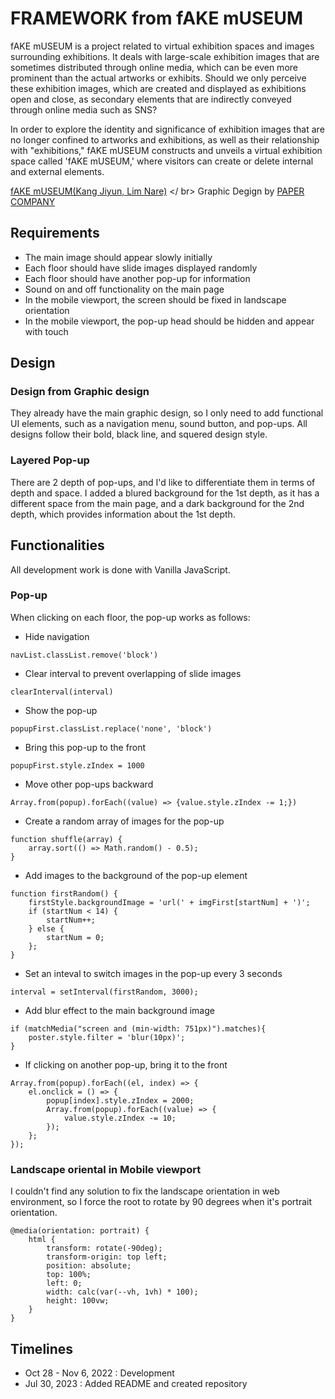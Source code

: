 # FRAMEWORK from fAKE mUSEUM

fAKE mUSEUM is a project related to virtual exhibition spaces and images surrounding exhibitions. It deals with large-scale exhibition images that are sometimes distributed through online media, which can be even more prominent than the actual artworks or exhibits. Should we only perceive these exhibition images, which are created and displayed as exhibitions open and close, as secondary elements that are indirectly conveyed through online media such as SNS?

In order to explore the identity and significance of exhibition images that are no longer confined to artworks and exhibitions, as well as their relationship with "exhibitions," fAKE mUSEUM constructs and unveils a virtual exhibition space called 'fAKE mUSEUM,' where visitors can create or delete internal and external elements.

[fAKE mUSEUM(Kang Jiyun, Lim Nare)](http://www.fakemuseum.kr/) </ br>
Graphic Degign by [PAPER COMPANY](www.behance.net/papercompany)


## Requirements

- The main image should appear slowly initially
- Each floor should have slide images displayed randomly
- Each floor should have another pop-up for information
- Sound on and off functionality on the main page
- In the mobile viewport, the screen should be fixed in landscape orientation
- In the mobile viewport, the pop-up head should be hidden and appear with touch


## Design

### Design from Graphic design
They already have the main graphic design, so I only need to add functional UI elements, such as a navigation menu, sound button, and pop-ups. All designs follow their bold, black line, and squered design style.

### Layered Pop-up
There are 2 depth of pop-ups, and I'd like to differentiate them in terms of depth and space. I added a blured background for the 1st depth, as it has a different space from the main page, and a dark background for the 2nd depth, which provides information about the 1st depth. 


## Functionalities
All development work is done with Vanilla JavaScript.

### Pop-up
When clicking on each floor, the pop-up works as follows:

- Hide navigation
```
navList.classList.remove('block')
``` 

- Clear interval to prevent overlapping of slide images
```
clearInterval(interval)
```

- Show the pop-up
```
popupFirst.classList.replace('none', 'block')
```

- Bring this pop-up to the front
```
popupFirst.style.zIndex = 1000
```

- Move other pop-ups backward
```
Array.from(popup).forEach((value) => {value.style.zIndex -= 1;})
```

- Create a random array of images for the pop-up
```
function shuffle(array) {
    array.sort(() => Math.random() - 0.5);
}
```

- Add images to the background of the pop-up element
```
function firstRandom() {
    firstStyle.backgroundImage = 'url(' + imgFirst[startNum] + ')';
    if (startNum < 14) {
        startNum++;
    } else {
        startNum = 0;
    };
}
```

- Set an inteval to switch images in the pop-up every 3 seconds
```
interval = setInterval(firstRandom, 3000);
```

- Add blur effect to the main background image
```
if (matchMedia("screen and (min-width: 751px)").matches){
    poster.style.filter = 'blur(10px)';
}
```

- If clicking on another pop-up, bring it to the front
```
Array.from(popup).forEach((el, index) => {
    el.onclick = () => {
        popup[index].style.zIndex = 2000;
        Array.from(popup).forEach((value) => {
            value.style.zIndex -= 10;
        });
    };
});
```

### Landscape oriental in Mobile viewport
I couldn't find any solution to fix the landscape orientation in web environment, so I force the root to rotate by 90 degrees when it's portrait orientation. 

```
@media(orientation: portrait) {
    html {
        transform: rotate(-90deg);
        transform-origin: top left;
        position: absolute;
        top: 100%;
        left: 0;
        width: calc(var(--vh, 1vh) * 100);
        height: 100vw;
    }
}
```


## Timelines

- Oct 28 - Nov 6, 2022 : Development
- Jul 30, 2023 : Added README and created repository